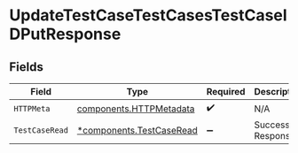 # UpdateTestCaseTestCasesTestCaseIDPutResponse


## Fields

| Field                                                               | Type                                                                | Required                                                            | Description                                                         |
| ------------------------------------------------------------------- | ------------------------------------------------------------------- | ------------------------------------------------------------------- | ------------------------------------------------------------------- |
| `HTTPMeta`                                                          | [components.HTTPMetadata](../../models/components/httpmetadata.md)  | :heavy_check_mark:                                                  | N/A                                                                 |
| `TestCaseRead`                                                      | [*components.TestCaseRead](../../models/components/testcaseread.md) | :heavy_minus_sign:                                                  | Successful Response                                                 |